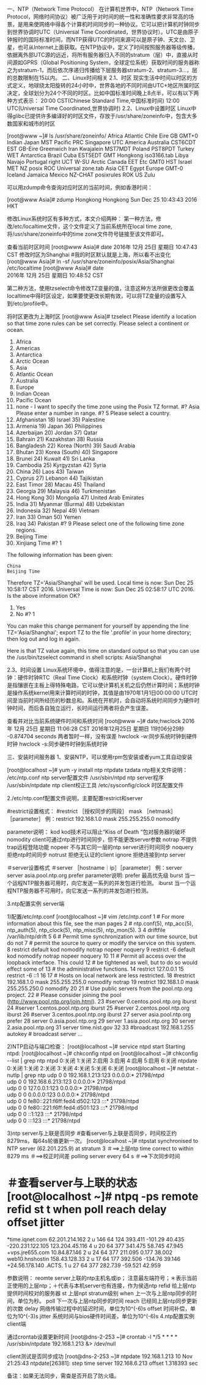 一、NTP（Network Time Protocol）
在计算机世界中，NTP（Network Time Protocol，网络时间协议）被广泛用于对时间的统一性和准确性要求非常高的场景，是用来使网络中得各个计算机时间同步的一种协议。它可以把计算机时钟同步到世界协调时UTC（Universal Time Coordinated，世界协议时）。UTC是由原子钟报时的国际标准时间，而NTP获得UTC的时间来源可以是原子钟、天文台、卫星，也可从Internet上面获取。在NTP协议中，定义了时间按照服务器等级传播，依据离外部UTC源的远近，将所有服务器归入不同的stratum（层）中，直接从时间源如GPRS（Global Positioning System，全球定位系统）获取时间的服务器称之为stratum-1，而后依次序递归传播给下层服务器stratum-2、stratum-3...，层的总数限制在15以内。
二、Linux时间相关
2.1、时区
现实生活中时间以时区的方式定义，地球绕太阳旋转的24小时中，世界各地的不同时间由UTC+地区所属时区决定，全球划分为24个不同的时区。比如中国标准时间晚上8点半，可以有以下两种方式表示：
  20:00 CST(Chinese Standard Time,中国标准时间)
  12:00 UTC(Universal Time Coordinated,世界协调时)
2.2、Linux中设置时区
  Linux中得glibc已提供许多编译好的时区文件，存放于/usr/share/zoneinfo中，包含大多数国家和城市的时区
  
  [root@www ~]# ls /usr/share/zoneinfo/
  Africa      Atlantic   Chile    Eire     GB       GMT+0      Indian       Japan      MST      Pacific     PRC      Singapore  UTC
  America     Australia  CST6CDT  EST      GB-Eire  Greenwich  Iran         Kwajalein  MST7MDT  Poland      PST8PDT  Turkey     WET
  Antarctica  Brazil     Cuba     EST5EDT  GMT      Hongkong   iso3166.tab  Libya      Navajo   Portugal    right    UCT        W-SU
  Arctic      Canada     EET      Etc      GMT0     HST        Israel       MET        NZ       posix       ROC      Universal  zone.tab
  Asia        CET        Egypt    Europe   GMT-0    Iceland    Jamaica      Mexico     NZ-CHAT  posixrules  ROK      US         Zulu

  可以用zdump命令查询对应时区的当前时间，例如香港时间：
  
  [root@www Asia]# zdump Hongkong
  Hongkong  Sun Dec 25 10:43:43 2016 HKT

  修改Linux系统时区有多种方式，本文介绍两种：
  第一种方法，修改/etc/localtime文件，这个文件定义了当前系统所在local time zone,将/usr/share/zoneinfo中的time zone文件符号链接至该文件即可。

  查看当前时区时间
  [root@www Asia]# date
  2016年 12月 25日 星期日 10:47:43 CST
  修改时区为Shanghai   #我的时区默认就是上海，所以看不出变化
  [root@www Asia]# ln -sf /usr/share/zoneinfo/posix/Asia/Shanghai /etc/localtime
  [root@www Asia]# date  
  2016年 12月 25日 星期日 10:48:52 CST

  第二种方法，使用tzselect命令修改TZ变量的值，注意这种方法所做更改会覆盖localtime中得时区设定，如果要使更改长期有效，可以将TZ变量的设置写入到/etc/profile中。

  将时区更改为上海时区
  [root@www Asia]# tzselect
  Please identify a location so that time zone rules can be set correctly.
  Please select a continent or ocean.
   1) Africa
   2) Americas
   3) Antarctica
   4) Arctic Ocean
   5) Asia
   6) Atlantic Ocean
   7) Australia
   8) Europe
   9) Indian Ocean
  10) Pacific Ocean
  11) none - I want to specify the time zone using the Posix TZ format.
  #? Asia
  Please enter a number in range.
  #? 5
  Please select a country.
   1) Afghanistan     18) Israel        35) Palestine
   2) Armenia     19) Japan       36) Philippines
   3) Azerbaijan      20) Jordan        37) Qatar
   4) Bahrain     21) Kazakhstan      38) Russia
   5) Bangladesh      22) Korea (North)     39) Saudi Arabia
   6) Bhutan      23) Korea (South)     40) Singapore
   7) Brunei      24) Kuwait        41) Sri Lanka
   8) Cambodia      25) Kyrgyzstan      42) Syria
   9) China     26) Laos        43) Taiwan
  10) Cyprus      27) Lebanon       44) Tajikistan
  11) East Timor      28) Macau       45) Thailand
  12) Georgia     29) Malaysia        46) Turkmenistan
  13) Hong Kong     30) Mongolia        47) United Arab Emirates
  14) India     31) Myanmar (Burma)     48) Uzbekistan
  15) Indonesia     32) Nepal       49) Vietnam
  16) Iran      33) Oman        50) Yemen
  17) Iraq      34) Pakistan
  #? 9
  Please select one of the following time zone regions.
  1) Beijing Time
  2) Xinjiang Time
  #? 1

  The following information has been given:

    China
    Beijing Time

  Therefore TZ='Asia/Shanghai' will be used.
  Local time is now:  Sun Dec 25 10:58:17 CST 2016.
  Universal Time is now:  Sun Dec 25 02:58:17 UTC 2016.
  Is the above information OK?
  1) Yes
  2) No
  #? 1

  You can make this change permanent for yourself by appending the line
    TZ='Asia/Shanghai'; export TZ
  to the file '.profile' in your home directory; then log out and log in again.

  Here is that TZ value again, this time on standard output so that you
  can use the /usr/bin/tzselect command in shell scripts:
  Asia/Shanghai

2.3、时间设置
  Linux系统环境中，值得注意的是，一台计算机上我们有两个时钟：硬件时钟RTC（Real Time Clock）和系统时钟（system Clock）。硬件时钟是指镶嵌在主板上得特殊电路，它可以使计算机关机之后仍然计算时间；系统时钟是操作系统kernel用来计算时间的时钟，其值是由1970年1月1日00:00:00 UTC时间至当前时间所经历的秒数总和。系统在开机时，会自动将系统时间同步为硬件时钟时间，而后各自独立运行，长时间运行两者将会产生误差。
  
  查看并对比当前系统硬件时间和系统时间
  [root@www ~]# date;hwclock
  2016年 12月 25日 星期日 11:06:28 CST
  2016年12月25日 星期日 11时06分29秒  -0.874704 seconds
  两者暂时一样，没有误差
  hwclock -w:同步系统时钟到硬件时钟
  hwclock -s:同步硬件时钟到系统时钟

三、安装时间服务器
1、安装NTP，可以使用rpm包安装或者yum工具自动安装

[root@localhost ~]# yum -y install ntp ntpdate tzdata
ntp相关文件说明：
/etc/ntp.conf        ntp server配置文件
/usr/sbin/ntpd       ntp server程序
/usr/sbin/ntpdate    ntp client校正工具
/etc/sysconfig/clock 时区配置文件

2./etc/ntp.conf配置文件说明，主要配置restrict和server

  #restrict设置格式：
  #restrict ［授权同步的网段］ mask ［netmask］ ［parameter］
  例：restrict 192.168.1.0 mask 255.255.255.0 nomodify
   
  parameter说明：
  kod         kod技术可以阻止“Kiss of Death “包对服务器的破坏
  nomodity    client可通过ntp进行时间同步，但不能更改server参数
  notrap      不提供trap远程登陆功能
  nopeer      不与其它同一层的ntp server进行时间同步
  noquery     拒绝ntp时间同步
  notrust     拒绝无认证的client
  ignore      拒绝连接到ntp server
   
  ＃server设置格式
  ＃server ［hostname｜ip］［parameter］
  例：server   server asia.pool.ntp.org prefer
  parameter说明:
  prefer      最高优先级
  burst       当一个运程NTP服务器可用时，向它发送一系列的并发包进行检测。
  iburst      当一个运程NTP服务器不可用时，向它发送一系列的并发包进行检测。

3.ntp配置实例 server端

1)配置/etc/ntp.conf
[root@localhost ~]# vim /etc/ntp.conf
  1 # For more information about this file, see the man pages
  2 # ntp.conf(5), ntp_acc(5), ntp_auth(5), ntp_clock(5), ntp_misc(5), ntp_mon(5).
  3 
  4 driftfile /var/lib/ntp/drift
  5 
  6 # Permit time synchronization with our time source, but do not
  7 # permit the source to query or modify the service on this system.
  8 restrict default kod nomodify notrap nopeer noquery
  9 restrict -6 default kod nomodify notrap nopeer noquery
 10 
 11 # Permit all access over the loopback interface.  This could
 12 # be tightened as well, but to do so would effect some of
 13 # the administrative functions.
 14 restrict 127.0.0.1
 15 restrict -6 ::1
 16 
 17 # Hosts on local network are less restricted.
 18 #restrict 192.168.1.0 mask 255.255.255.0 nomodify notrap
 19 restrict 192.168.1.0 mask 255.255.250.0 nomodify
 20 
 21 # Use public servers from the pool.ntp.org project.
 22 # Please consider joining the pool (http://www.pool.ntp.org/join.html).
 23 #server 0.centos.pool.ntp.org iburst
 24 #server 1.centos.pool.ntp.org iburst
 25 #server 2.centos.pool.ntp.org iburst
 26 #server 3.centos.pool.ntp.org iburst
 27 server asia.pool.ntp.org prefer
 28 server 0.asia.pool.ntp.org
 29 server 1.asia.pool.ntp.org
 30 server 2.asia.pool.ntp.org
 31 server time.nist.gov
 32 
 33 #broadcast 192.168.1.255 autokey        # broadcast server
 ...
 
2)NTP启动与端口检查：
[root@localhost ~]# service ntpd start
Starting ntpd:
[root@localhost ~]# chkconfig ntpd on
[root@localhost ~]# chkconfig --list |  grep ntp
ntpd             0:关闭    1:关闭    2:启用    3:启用    4:启用    5:启用    6:关闭
ntpdate         0:关闭    1:关闭    2:关闭    3:关闭    4:关闭    5:关闭    6:关闭
[root@localhost ~]# netstat -nutlp | grep ntp
udp        0      0 192.168.1.213:123           0.0.0.0:*                               21798/ntpd          
udp        0      0 192.168.6.213:123           0.0.0.0:*                               21798/ntpd          
udp        0      0 127.0.0.1:123               0.0.0.0:*                               21798/ntpd          
udp        0      0 0.0.0.0:123                 0.0.0.0:*                               21798/ntpd          
udp        0      0 fe80::221:f6ff:fed4:d502:123 :::*                                    21798/ntpd          
udp        0      0 fe80::221:f6ff:fed4:d501:123 :::*                                    21798/ntpd          
udp        0      0 ::1:123                     :::*                                    21798/ntpd          
udp        0      0 :::123                      :::*                                    21798/ntpd  
 
3)ntp server与上联是否同步
#查看server与上联是否同步，时间校正约8279ms，每64s轮循更新一次。
[root@localhost ~]# ntpstat 
synchronised to NTP server (62.201.225.9) at stratum 3   ＃==>上层ntp
   time correct to within 8279 ms                        ＃==>校正时间差
   polling server every 64 s                             ＃==>下次同步时间
    
＃查看server与上联的状态
[root@localhost ~]# ntpq -ps
     remote           refid      st t when poll reach   delay   offset  jitter
==============================================================================
*time.iqnet.com  62.201.214.162   2 u  146   64  124  393.411  -101.29  40.435
-220.231.122.105 123.204.45.116   4 u   20   64  377  341.475   58.745  47.945
+vps.jre655.com  10.84.87.146     2 u   24   64  377  211.095    0.177  38.002
 web10.hnshostin 158.43.128.33    2 u   17   64  177  392.506  -134.76  39.146
+24.56.178.140   .ACTS.           1 u   27   64  377  282.739  -59.521  42.959
 
参数说明：
reomte    server上联的ntp主机名或ip；
          注意最左端符号；＊表示当前正使用的上层ntp；＋代表与本机server也有连接，作为侯选ntp
refid     给上层ntp提供时间校对的服务器
st        上层npt stratum级别
when      上一次与上层ntp同步的时间，单位为秒。
poll      下一次与上层ntp同步的时间
reach     已经同上层ntp同步更新的次数
delay     网络传输过程中的延迟时间，单位为10^(-6)s
offset    时间补偿，单位为10^(-3)s
jitter    系统时间与bios硬件时间差，单位为10^(-6)s
4.ntp配置实例client端


通过crontab设置更新时间
[root@dns-2-253 ~]# crontab -l
*/5 * * * * /usr/sbin/ntpdate 192.168.1.213 &> /dev/null
 
client测试是否同步成功
[root@dns-2-253 ~]# ntpdate 192.168.1.213
10 Nov 21:25:43 ntpdate[26381]: step time server 192.168.6.213 offset 1.318393 sec
 
备注：如果无法同步，需查是否开启了防火墙。
 